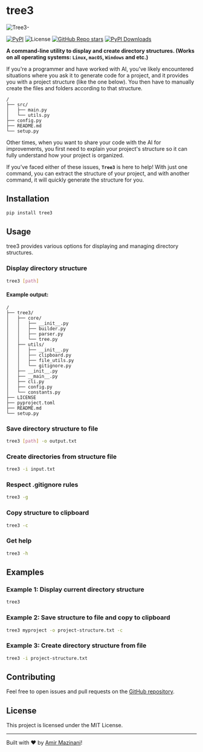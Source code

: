 # tree3

![Tree3-](https://repository-images.githubusercontent.com/950726237/436e5063-14f9-42a0-923e-b22c8256ce1f)

[![PyPI](https://img.shields.io/pypi/v/tree3)](https://pypi.org/project/tree3/) ![License](https://img.shields.io/pypi/l/tree3) [![GitHub Repo stars](https://img.shields.io/github/stars/amirmazinani/tree3?style=flat&label=github%20stars&color=%2357d9a3)](https://github.com/amirmazinani/tree3) [![PyPI Downloads](https://static.pepy.tech/badge/tree3)](https://pepy.tech/projects/tree3)

**A command-line utility to display and create directory structures. (Works on all operating systems: `Linux`, `macOS`, `Windows` and etc.)**

If you're a programmer and have worked with AI, you’ve likely encountered situations where you ask it to generate code for a project, and it provides you with a project structure (like the one below). You then have to manually create the files and folders according to that structure.

```
/
├── src/
│   ├── main.py
│   └── utils.py
├── config.py
├── README.md
└── setup.py
```

Other times, when you want to share your code with the AI for improvements, you first need to explain your project's structure so it can fully understand how your project is organized.

If you’ve faced either of these issues, **`Tree3`** is here to help! With just one command, you can extract the structure of your project, and with another command, it will quickly generate the structure for you.

## Installation

```bash
pip install tree3
```

## Usage

tree3 provides various options for displaying and managing directory structures.

### Display directory structure

```bash
tree3 [path]
```

#### Example output:

```
/
├── tree3/
│   ├── core/
│   │   ├── __init__.py
│   │   ├── builder.py
│   │   ├── parser.py
│   │   └── tree.py
│   ├── utils/
│   │   ├── __init__.py
│   │   ├── clipboard.py
│   │   ├── file_utils.py
│   │   └── gitignore.py
│   ├── __init__.py
│   ├── __main__.py
│   ├── cli.py
│   ├── config.py
│   └── constants.py
├── LICENSE
├── pyproject.toml
├── README.md
└── setup.py
```

### Save directory structure to file

```bash
tree3 [path] -o output.txt
```

### Create directories from structure file

```bash
tree3 -i input.txt
```

### Respect .gitignore rules

```bash
tree3 -g
```

### Copy structure to clipboard

```bash
tree3 -c
```

### Get help

```bash
tree3 -h
```

## Examples

### Example 1: Display current directory structure

```bash
tree3
```

### Example 2: Save structure to file and copy to clipboard

```bash
tree3 myproject -o project-structure.txt -c
```

### Example 3: Create directory structure from file

```bash
tree3 -i project-structure.txt
```

## Contributing

Feel free to open issues and pull requests on the [GitHub repository](https://github.com/amirmazinani/tree3).

## License

This project is licensed under the MIT License.

---

Built with ♥ by [Amir Mazinani](https://amirmazinani.ir)!
